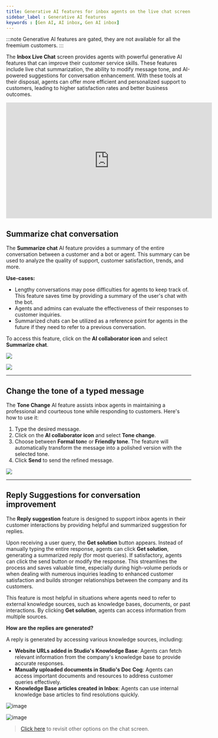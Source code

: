 ```yaml
---
title: Generative AI features for inbox agents on the live chat screen
sidebar_label : Generative AI features
keywords : [Gen AI, AI inbox, Gen AI inbox]
---
```


:::note 
Generative AI features are gated, they are not available for all the freemium customers.
:::

The **Inbox Live Chat** screen provides agents with powerful generative AI features that can improve their customer service skills. These features include live chat summarization, the ability to modify message tone, and AI-powered suggestions for conversation enhancement. With these tools at their disposal, agents can offer more efficient and personalized support to customers, leading to higher satisfaction rates and better business outcomes.

<iframe width="560" height="315" src="https://www.youtube.com/embed/Zb9QetWSoLw?si=aj-CZdb1fIVvZpUZ" title="YouTube video player" frameborder="0" allow="accelerometer; autoplay; clipboard-write; encrypted-media; gyroscope; picture-in-picture; web-share" allowfullscreen></iframe>


## Summarize chat conversation 

The **Summarize chat** AI feature provides a summary of the entire conversation between a customer and a bot or agent. This summary can be used to analyze the quality of support, customer satisfaction, trends, and more.

**Use-cases:** 
- Lengthy conversations may pose difficulties for agents to keep track of. This feature saves time by providing a summary of the user's chat with the bot.
- Agents and admins can evaluate the effectiveness of their responses to customer inquiries.
- Summarized chats can be utilized as a reference point for agents in the future if they need to refer to a previous conversation.

To access this feature, click on the **AI collaborator icon** and select **Summarize chat**.

![](https://i.imgur.com/Xi8Vqn9.png)

![](https://i.imgur.com/2X03K8b.png)


----

## Change the tone of a typed message

The **Tone Change** AI feature assists inbox agents in maintaining a professional and courteous tone while responding to customers. Here's how to use it:
1. Type the desired message.
2. Click on the **AI collaborator icon** and select **Tone change**.
3. Choose between **Formal ton**e or **Friendly tone**. The feature will automatically transform the message into a polished version with the selected tone.
4. Click **Send** to send the refined message.

![](https://i.imgur.com/dqjDKDI.png)

---



## Reply Suggestions for conversation improvement

The **Reply suggestion** feature is designed to support inbox agents in their customer interactions by providing helpful and summarized suggestion for replies. 

Upon receiving a user query, the **Get solution** button appears. Instead of manually typing the entire response, agents can click **Get solution**, generating a summarized reply (for most queries). If satisfactory, agents can click the send button or modify the response. This streamlines the process and saves valuable time, especially during high-volume periods or when dealing with numerous inquiries leading to enhanced customer satisfaction and builds stronger relationships between the company and its customers.

This feature is most helpful in situations where agents need to refer to external knowledge sources, such as knowledge bases, documents, or past interactions. By clicking **Get solution**, agents can access information from multiple sources.

**How are the replies are generated?**

A reply is generated by accessing various knowledge sources, including:
- **Website URLs added in Studio's Knowledge Base**: Agents can fetch relevant information from the company's knowledge base to provide accurate responses.
- **Manually uploaded documents in Studio's Doc Cog**: Agents can access important documents and resources to address customer queries effectively.
- **Knowledge Base articles created in Inbox**: Agents can use internal knowledge base articles to find resolutions quickly.

![image](https://imgur.com/KPAAPzQ.png)

![image](https://imgur.com/5epxbHd.png)


<!--
--- 

## AI Suggestions for conversation improvement

The **Reply suggestion** feature is designed to support inbox agents in their customer interactions by providing helpful suggestions for replies. Its main goal is to help agents maintain a low response time.

By combining predictive text suggestions with easy access to knowledge sources, the feature helps agents maintain high-quality customer support without extensive training or reliance on canned responses. This leads to enhanced customer satisfaction and builds stronger relationships between the company and its customers.

![](https://hackmd.io/_uploads/rykNyzrsn.png)

Here's how the feature works:

1. **Prediction of next possible responses**: AI Assist utilizes advanced language models (LLMs) and Generative AI to analyze the customer's input and predict potential responses that the agent can send. Based on the context of the conversation and the customer's query, the system generates **three** best suggestions for the agent to consider.
2. **Simplified reply process**: Instead of typing out the entire response, agents can simply choose from the three suggested replies. This streamlines the process and saves valuable time, especially during high-volume periods or when dealing with numerous inquiries.
3. **Full visibility of suggestions**: To ensure agents have complete control and understanding of the responses, they can hover over each suggestion to view the entire text on the reply screen. This allows agents to evaluate each option thoroughly before making a decision.


4. **Access to various knowledge sources**: There may be situations where agents need to refer to external knowledge sources, such as knowledge bases, documents, or past interactions. With a single click of a button (AI Assist), agents can access information from multiple sources, including:
    - **Website URLs added in Studio's Knowledge Base**: Agents can fetch relevant information from the company's knowledge base to provide accurate responses.
    - **Manually uploaded documents in Studio's Doc Cog**: Agents can access important documents and resources to address customer queries effectively.
    - **Knowledge Base articles created in Inbox**: Agents can use internal knowledge base articles to find resolutions quickly.




    - **Records of past live chats and email tickets in Inbox**: Agents can refer to previous interactions to ensure consistency and provide informed responses.

-->

> [Click here](https://docs.yellow.ai/docs/platform_concepts/inbox/chats/chatscreen#--1-chat-conversation-screen) to revisit other options on the chat screen. 